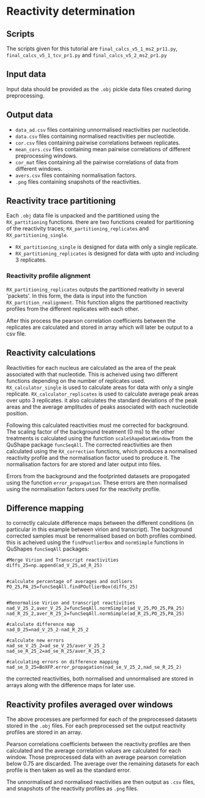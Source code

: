 # Reactivity determination

## Scripts

The scripts given for this tutorial are `final_calcs_v5_1_ms2_pr11.py`, `final_calcs_v5_1_tcv_pr1.py` and `final_calcs_v5_2_ms2_pr1.py`

## Input data

Input data should be provided as the `.obj` pickle data files created during preprocessing.

## Output data

- `data_ad.csv` files containing unnormalised reactivities per nucleotide.
- `data.csv` files containing normalised reactivities per nucleotide.
- `cor.csv` files containing pairwise correlations between replicates.
- `mean_cors.csv` files containing mean pairwise correlations of different preprocessing windows. 
- `cor_mat` files containing all the pairwise correlations of data from different windows. 
- `avers.csv` files containing normalisation factors. 
- `.png` files containing snapshots of the reactivities. 


##  Reactivity trace partitioning

Each `.obj` data file is unpacked and the partitioned using the `RX_partitioning` functions. there are two functions created for partitioning of the reactivity traces; `RX_partitioning_replicates` and  `RX_partitioning_single`. 

- `RX_partitioning_single` is designed for data with only a single replicate. 
- `RX_partitioning_replicates` is designed for data with upto and including 3 replicates. 

### Reactivity profile alignment

`RX_partitioning_replicates` outputs the partitioned reativity in several 'packets'. In this form, the data is input into the function `RX_partition_realignment`. This function aligns the partitioned reactivity profiles from the different replicates with each other.

After this process the pearson correlation coefficients between the replicates are calculated and stored in array which will later be output to a csv file. 

## Reactivity calculations 

Reactivities for each nucleus are calculated as the area of the peak associated with that nucleotide. This is acheived using two different functions depending on the number of replicates used. `RX_calculator_single` is used to calculate areas for data with only a single replicate. `RX_calculator_replicates` is used to calculate average peak areas over upto 3 replicates. it also calculates the standard deviations of the peak areas and the average amplitudes of peaks associated with each nucleotide position. 

Following this calculated reactivities must me corrected for background. The scaling factor of the background treatment (0 ms) to the other treatments is calculated using the function `scaleShapeDataWindow` from the QuShape package `funcSeqAll`. The corrected reactivities are then calculated using the `RX_correction` functions, which produces a normalised reactivity profile and the normalisation factor used to produce it. The normalisation factors for are stored and later output into files. 

Errors from the background and the footprinted datasets are propogated using the function `error_propagation`. These errors are then normalised using the normalisation factors used for the reactivity profile. 

## Difference mapping 

to correctly calculate difference maps between the different conditions (in particular in this example between virion and transcript). The background corrected samples must be renormalised based on both profiles combined. this is acheived using the `findPoutlierBox` and `normSimple` functions in QuShapes `funcSeqAll` packages:

```
#Merge Virion and Transcript reactivities
diffs_25=np.append(ad_V_25,ad_R_25)


#calculate percentage of averages and outliers
PO_25,PA_25=funcSeqAll.findPOutlierBox(diffs_25)


#Renormalise Virion and transcript reactivities
nad_V_25_2,aver_V_25_2=funcSeqAll.normSimple(ad_V_25,PO_25,PA_25)
nad_R_25_2,aver_R_25_2=funcSeqAll.normSimple(ad_R_25,PO_25,PA_25)

#calculate difference map
nad_D_25=nad_V_25_2-nad_R_25_2

#calculate new errors
nad_se_V_25_2=ad_se_V_25/aver_V_25_2
nad_se_R_25_2=ad_se_R_25/aver_R_25_2

#calculating errors on difference mapping
nad_se_D_25=BoXFP.error_propagation(nad_se_V_25_2,nad_se_R_25_2)
```

the corrected reactivities, both normalised and unnormalised are stored in arrays along with the difference maps for later use. 

## Reactivity profiles averaged over windows

The above processes are performed for each of the preprocessed datasets stored in the `.obj` files. For each preprocessed set the output reactivity profiles are stored in an array.

Pearson correlations coefficients between the reactivity profiles are then calculated and the average correlation values are calculated for each window. Those preprocessed data with an average pearson correlation below 0.75 are discarded. The average over the remaining datasets for each profile is then taken as well as the standard error.

The unnormalised and normalised reactivities are then output as `.csv` files, and snapshots of the reactivity profiles as `.png` files. 
